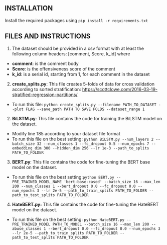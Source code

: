 INSTALLATION
------------

Install the required packages using `pip install -r requirements.txt`


FILES AND INSTRUCTIONS
----------------------

1. The dataset should be provided in a csv format with at least the following column headers: [comment, Score, k_id] where 
- **comment**: is the comment body
- **Score**: is the offensiveness score of the comment
- **k_id**: is a serial id, starting from 1, for each comment in the dataset 

2. **create_splits.py**: This file creates 5-folds of data for cross validation according to sorted stratification: <https://scottclowe.com/2016-03-19-stratified-regression-partitions/>
- To run this file: `python create_splits.py --filename PATH_TO_DATASET --plot FLAG --save_path PATH TO SAVE FOLDS --dataset_range 1`

2. **BiLSTM.py**: This file contains the code for training the BiLSTM model on the dataset.
- Modify line 185 according to your dataset file format
- To run this file on the best setting: `python BiLSTM.py --num_layers 2 --batch_size 32 --num_classes 1 --fc_dropout 0.5 --num_epochs 7 --embedding_dim 300 --hidden_dim 256 --lr 1e-3 --path_to_splits PATH_TO_FOLDER`

3. **BERT.py**: This file contains the code for fine-tuning the BERT base model on the dataset.
- To run this file on the best setting:`python BERT.py --PRE_TRAINED_MODEL_NAME 'bert-base-cased' --batch_size 16 --max_len 200 --num_classes 1 --bert_dropout 0.0 --fc_dropout 0.0 --num_epochs 3 --lr 2e-5 --path_to_train_splits PATH_TO_FOLDER --path_to_test_splits PATH_TO_FOLDER`

4. **HateBERT.py:** This file contains the code for fine-tuning the HateBERT model on the dataset.
- To run this file on the best setting: `python HateBERT.py --PRE_TRAINED_MODEL PATH_TO_MODEL --batch_size 16 --max_len 200 --abuse_classes 1 --bert_dropout 0.0 --fc_dropout 0.0 --num_epochs 3 --lr 2e-5 --path_to_train_splits PATH_TO_FOLDER --path_to_test_splits PATH_TO_FOLDER`

